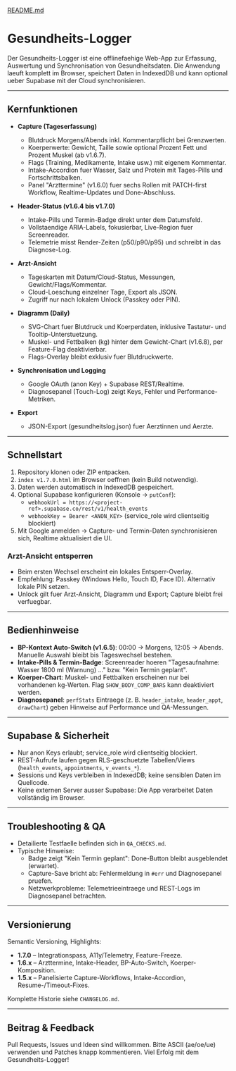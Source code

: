 [README.md](https://github.com/user-attachments/files/22867088/README.md)
# Gesundheits-Logger

Der Gesundheits-Logger ist eine offlinefaehige Web-App zur Erfassung, Auswertung und Synchronisation von Gesundheitsdaten. Die Anwendung laeuft komplett im Browser, speichert Daten in IndexedDB und kann optional ueber Supabase mit der Cloud synchronisieren.

---

## Kernfunktionen

- **Capture (Tageserfassung)**
  - Blutdruck Morgens/Abends inkl. Kommentarpflicht bei Grenzwerten.
  - Koerperwerte: Gewicht, Taille sowie optional Prozent Fett und Prozent Muskel (ab v1.6.7).
  - Flags (Training, Medikamente, Intake usw.) mit eigenem Kommentar.
  - Intake-Accordion fuer Wasser, Salz und Protein mit Tages-Pills und Fortschrittsbalken.
  - Panel "Arzttermine" (v1.6.0) fuer sechs Rollen mit PATCH-first Workflow, Realtime-Updates und Done-Abschluss.

- **Header-Status (v1.6.4 bis v1.7.0)**
  - Intake-Pills und Termin-Badge direkt unter dem Datumsfeld.
  - Vollstaendige ARIA-Labels, fokusierbar, Live-Region fuer Screenreader.
  - Telemetrie misst Render-Zeiten (p50/p90/p95) und schreibt in das Diagnose-Log.

- **Arzt-Ansicht**
  - Tageskarten mit Datum/Cloud-Status, Messungen, Gewicht/Flags/Kommentar.
  - Cloud-Loeschung einzelner Tage, Export als JSON.
  - Zugriff nur nach lokalem Unlock (Passkey oder PIN).

- **Diagramm (Daily)**
  - SVG-Chart fuer Blutdruck und Koerperdaten, inklusive Tastatur- und Tooltip-Unterstuetzung.
  - Muskel- und Fettbalken (kg) hinter dem Gewicht-Chart (v1.6.8), per Feature-Flag deaktivierbar.
  - Flags-Overlay bleibt exklusiv fuer Blutdruckwerte.

- **Synchronisation und Logging**
  - Google OAuth (anon Key) + Supabase REST/Realtime.
  - Diagnosepanel (Touch-Log) zeigt Keys, Fehler und Performance-Metriken.

- **Export**
  - JSON-Export (gesundheitslog.json) fuer Aerztinnen und Aerzte.

---

## Schnellstart

1. Repository klonen oder ZIP entpacken.
2. `index v1.7.0.html` im Browser oeffnen (kein Build notwendig).
3. Daten werden automatisch in IndexedDB gespeichert.
4. Optional Supabase konfigurieren (Konsole → `putConf`):
   - `webhookUrl = https://<project-ref>.supabase.co/rest/v1/health_events`
   - `webhookKey = Bearer <ANON_KEY>` (service_role wird clientseitig blockiert)
5. Mit Google anmelden → Capture- und Termin-Daten synchronisieren sich, Realtime aktualisiert die UI.

### Arzt-Ansicht entsperren

- Beim ersten Wechsel erscheint ein lokales Entsperr-Overlay.
- Empfehlung: Passkey (Windows Hello, Touch ID, Face ID). Alternativ lokale PIN setzen.
- Unlock gilt fuer Arzt-Ansicht, Diagramm und Export; Capture bleibt frei verfuegbar.

---

## Bedienhinweise

- **BP-Kontext Auto-Switch (v1.6.5)**: 00:00 → Morgens, 12:05 → Abends. Manuelle Auswahl bleibt bis Tageswechsel bestehen.
- **Intake-Pills & Termin-Badge**: Screenreader hoeren "Tagesaufnahme: Wasser 1800 ml (Warnung) ..." bzw. "Kein Termin geplant".
- **Koerper-Chart**: Muskel- und Fettbalken erscheinen nur bei vorhandenen kg-Werten. Flag `SHOW_BODY_COMP_BARS` kann deaktiviert werden.
- **Diagnosepanel**: `perfStats` Eintraege (z. B. `header_intake`, `header_appt`, `drawChart`) geben Hinweise auf Performance und QA-Messungen.

---

## Supabase & Sicherheit

- Nur anon Keys erlaubt; service_role wird clientseitig blockiert.
- REST-Aufrufe laufen gegen RLS-geschuetzte Tabellen/Views (`health_events`, `appointments`, `v_events_*`).
- Sessions und Keys verbleiben in IndexedDB; keine sensiblen Daten im Quellcode.
- Keine externen Server ausser Supabase: Die App verarbeitet Daten vollständig im Browser.

---

## Troubleshooting & QA

- Detailierte Testfaelle befinden sich in `QA_CHECKS.md`.
- Typische Hinweise:
  - Badge zeigt "Kein Termin geplant": Done-Button bleibt ausgeblendet (erwartet).
  - Capture-Save bricht ab: Fehlermeldung in `#err` und Diagnosepanel pruefen.
  - Netzwerkprobleme: Telemetrieeintraege und REST-Logs im Diagnosepanel betrachten.

---

## Versionierung

Semantic Versioning, Highlights:

- **1.7.0** – Integrationspass, A11y/Telemetry, Feature-Freeze.
- **1.6.x** – Arzttermine, Intake-Header, BP-Auto-Switch, Koerper-Komposition.
- **1.5.x** – Panelisierte Capture-Workflows, Intake-Accordion, Resume-/Timeout-Fixes.

Komplette Historie siehe `CHANGELOG.md`.

---

## Beitrag & Feedback

Pull Requests, Issues und Ideen sind willkommen. Bitte ASCII (ae/oe/ue) verwenden und Patches knapp kommentieren. Viel Erfolg mit dem Gesundheits-Logger!
